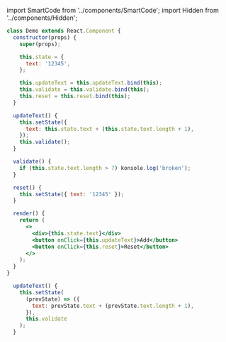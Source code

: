 import SmartCode from '../components/SmartCode';
import Hidden from '../components/Hidden';

<SmartCode konsole>

```jsx
class Demo extends React.Component {
  constructor(props) {
    super(props);

    this.state = {
      text: '12345',
    };

    this.updateText = this.updateText.bind(this);
    this.validate = this.validate.bind(this);
    this.reset = this.reset.bind(this);
  }

  updateText() {
    this.setState({
      text: this.state.text + (this.state.text.length + 1),
    });
    this.validate();
  }

  validate() {
    if (this.state.text.length > 7) konsole.log('broken');
  }

  reset() {
    this.setState({ text: '12345' });
  }

  render() {
    return (
      <>
        <div>{this.state.text}</div>
        <button onClick={this.updateText}>Add</button>
        <button onClick={this.reset}>Reset</button>
      </>
    );
  }
}
```

</SmartCode>

<Hidden>

```js
  updateText() {
    this.setState(
      (prevState) => ({
        text: prevState.text + (prevState.text.length + 1),
      }),
      this.validate
    );
  }
```

</Hidden>
